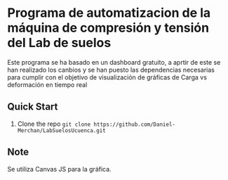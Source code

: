 # Programa de automatizacion de la máquina de compresión y tensión del Lab de suelos

Este programa se ha basado en un dashboard gratuito, a aprtir de este se han realizado los canbios y se han puesto las dependencias necesarias para cumplir con el objetivo de visualización de gráficas de Carga vs deformación en tiempo real


## Quick Start

1.  Clone the repo `git clone https://github.com/Daniel-Merchan/LabSuelosUcuenca.git`


## Note

Se utiliza Canvas JS para la gráfica.


